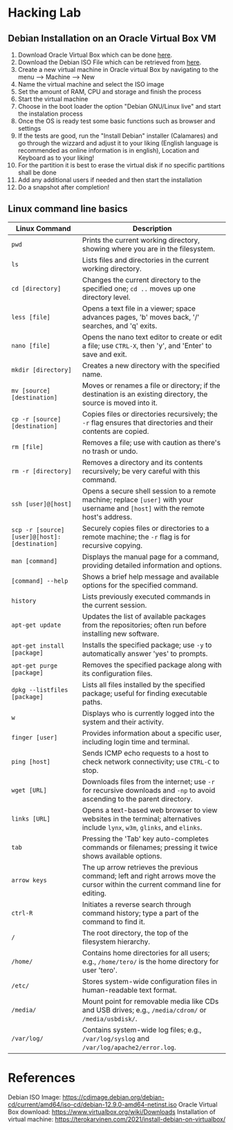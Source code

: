 # Hacking Lab
## Debian Installation on an Oracle Virtual Box VM
1. Download Oracle Virtual Box which can be done [here](https://www.virtualbox.org/wiki/Downloads).
2. Download the Debian ISO File which can be retrieved from [here](https://cdimage.debian.org/debian-cd/current/amd64/iso-cd/debian-12.9.0-amd64-netinst.iso).
3. Create a new virtual machine in Oracle virtual Box by navigating to the menu --> Machine --> New
4. Name the virtual machine and select the ISO image
5. Set the amount of RAM, CPU and storage and finish the process
6. Start the virtual machine
7. Choose in the boot loader the option "Debian GNU/Linux live" and start the instalation process
8. Once the OS is ready test some basic functions such as browser and settings
9. If the tests are good, run the "Install Debian" installer (Calamares)  and go through the wizzard and adjust it to your liking (English language is recommended as online information is in english), Location and Keyboard as to your liking!
10. For the partition it is best to erase the virtual disk if no specific partitions shall be done
11. Add any additional users if needed and then start the installation
12. Do a snapshot after completion!

## Linux command line basics
| Linux Command               | Description                                                                                                                                                                                                                 |
|-----------------------------|-----------------------------------------------------------------------------------------------------------------------------------------------------------------------------------------------------------------------------|
| `pwd`                       | Prints the current working directory, showing where you are in the filesystem.                                                                                                                                              |
| `ls`                        | Lists files and directories in the current working directory.                                                                                                                                                               |
| `cd [directory]`            | Changes the current directory to the specified one; `cd ..` moves up one directory level.                                                                                                                                   |
| `less [file]`               | Opens a text file in a viewer; space advances pages, 'b' moves back, '/' searches, and 'q' exits.                                                                                                                           |
| `nano [file]`               | Opens the nano text editor to create or edit a file; use `CTRL-X`, then 'y', and 'Enter' to save and exit.                                                                                                                  |
| `mkdir [directory]`         | Creates a new directory with the specified name.                                                                                                                                                                            |
| `mv [source] [destination]` | Moves or renames a file or directory; if the destination is an existing directory, the source is moved into it.                                                                                                             |
| `cp -r [source] [destination]` | Copies files or directories recursively; the `-r` flag ensures that directories and their contents are copied.                                                                                                           |
| `rm [file]`                 | Removes a file; use with caution as there's no trash or undo.                                                                                                                                                               |
| `rm -r [directory]`         | Removes a directory and its contents recursively; be very careful with this command.                                                                                                                                        |
| `ssh [user]@[host]`         | Opens a secure shell session to a remote machine; replace `[user]` with your username and `[host]` with the remote host's address.                                                                                          |
| `scp -r [source] [user]@[host]:[destination]` | Securely copies files or directories to a remote machine; the `-r` flag is for recursive copying.                                                                                                              |
| `man [command]`             | Displays the manual page for a command, providing detailed information and options.                                                                                                                                         |
| `[command] --help`          | Shows a brief help message and available options for the specified command.                                                                                                                                                 |
| `history`                   | Lists previously executed commands in the current session.                                                                                                                                                                  |
| `apt-get update`            | Updates the list of available packages from the repositories; often run before installing new software.                                                                                                                     |
| `apt-get install [package]` | Installs the specified package; use `-y` to automatically answer 'yes' to prompts.                                                                                                                                          |
| `apt-get purge [package]`   | Removes the specified package along with its configuration files.                                                                                                                                                           |
| `dpkg --listfiles [package]` | Lists all files installed by the specified package; useful for finding executable paths.                                                                                                                                   |
| `w`                         | Displays who is currently logged into the system and their activity.                                                                                                                                                        |
| `finger [user]`             | Provides information about a specific user, including login time and terminal.                                                                                                                                              |
| `ping [host]`               | Sends ICMP echo requests to a host to check network connectivity; use `CTRL-C` to stop.                                                                                                                                     |
| `wget [URL]`                | Downloads files from the internet; use `-r` for recursive downloads and `-np` to avoid ascending to the parent directory.                                                                                                   |
| `links [URL]`               | Opens a text-based web browser to view websites in the terminal; alternatives include `lynx`, `w3m`, `glinks`, and `elinks`.                                                                                                |
| `tab`                       | Pressing the 'Tab' key auto-completes commands or filenames; pressing it twice shows available options.                                                                                                                     |
| `arrow keys`                | The up arrow retrieves the previous command; left and right arrows move the cursor within the current command line for editing.                                                                                             |
| `ctrl-R`                    | Initiates a reverse search through command history; type a part of the command to find it.                                                                                                                                  |
| `/`                         | The root directory, the top of the filesystem hierarchy.                                                                                                                                                                    |
| `/home/`                    | Contains home directories for all users; e.g., `/home/tero/` is the home directory for user 'tero'.                                                                                                                         |
| `/etc/`                     | Stores system-wide configuration files in human-readable text format.                                                                                                                                                       |
| `/media/`                   | Mount point for removable media like CDs and USB drives; e.g., `/media/cdrom/` or `/media/usbdisk/`.                                                                                                                        |
| `/var/log/`                 | Contains system-wide log files; e.g., `/var/log/syslog` and `/var/log/apache2/error.log`.                                                                                                                                   |

# References
Debian ISO Image: https://cdimage.debian.org/debian-cd/current/amd64/iso-cd/debian-12.9.0-amd64-netinst.iso
Oracle Virtual Box download: https://www.virtualbox.org/wiki/Downloads
Installation of virtual machine: https://terokarvinen.com/2021/install-debian-on-virtualbox/

